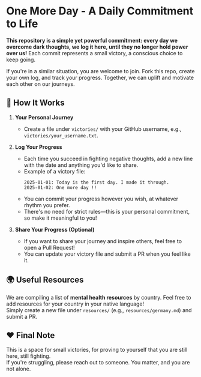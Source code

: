 # One More Day - A Daily Commitment to Life  

**This repository is a simple yet powerful commitment: every day we overcome dark thoughts, we log it here, until they no longer hold power over us!**
Each commit represents a small victory, a conscious choice to keep going.

If you're in a similar situation, you are welcome to join. Fork this repo, create your own log, and track your progress.
Together, we can uplift and motivate each other on our journeys.

## 🌱 How It Works  

1. **Your Personal Journey**  
   - Create a file under `victories/` with your GitHub username, e.g., `victories/your_username.txt`.

2. **Log Your Progress**  
   - Each time you succeed in fighting negative thoughts, add a new line with the date and anything you'd like to share.
   - Example of a victory file:  
     ```
     2025-01-01: Today is the first day. I made it through.
     2025-01-02: One more day !!
     ```
   - You can commit your progress however you wish, at whatever rhythm you prefer.  
   - There's no need for strict rules—this is your personal commitment, so make it meaningful to you!  

3. **Share Your Progress (Optional)**  
   - If you want to share your journey and inspire others, feel free to open a Pull Request!  
   - You can update your victory file and submit a PR when you feel like it.  

## 🌍 Useful Resources  

We are compiling a list of **mental health resources** by country. 
Feel free to add resources for your country in your native language!  
Simply create a new file under `resources/` (e.g., `resources/germany.md`) and submit a PR.  

## ❤️ Final Note  

This is a space for small victories, for proving to yourself that you are still here, still fighting.  
If you're struggling, please reach out to someone. You matter, and you are not alone.
